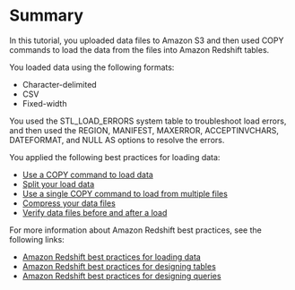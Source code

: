 # Summary<a name="tutorial-loading-data-summary"></a>

In this tutorial, you uploaded data files to Amazon S3 and then used COPY commands to load the data from the files into Amazon Redshift tables\.

You loaded data using the following formats:
+ Character\-delimited
+ CSV
+ Fixed\-width

You used the STL\_LOAD\_ERRORS system table to troubleshoot load errors, and then used the REGION, MANIFEST, MAXERROR, ACCEPTINVCHARS, DATEFORMAT, and NULL AS options to resolve the errors\.

You applied the following best practices for loading data: 
+ [Use a COPY command to load data](c_best-practices-use-copy.md)
+ [Split your load data](c_best-practices-use-multiple-files.md)
+ [Use a single COPY command to load from multiple files](c_best-practices-single-copy-command.md)
+ [Compress your data files](c_best-practices-compress-data-files.md)
+ [Verify data files before and after a load](c_best-practices-verifying-data-files.md)

For more information about Amazon Redshift best practices, see the following links: 
+ [Amazon Redshift best practices for loading data](c_loading-data-best-practices.md)
+ [Amazon Redshift best practices for designing tables](c_designing-tables-best-practices.md) 
+ [Amazon Redshift best practices for designing queries](c_designing-queries-best-practices.md) 